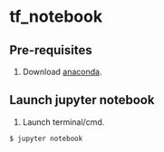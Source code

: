 # tf_notebook

## Pre-requisites
1. Download [anaconda](https://www.anaconda.com/download/).

## Launch jupyter notebook
1. Launch terminal/cmd.
```
$ jupyter notebook
```

